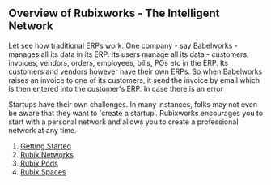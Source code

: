 ## Overview of Rubixworks - The Intelligent Network

Let see how traditional ERPs work. One company - say Babelworks - manages all its data in its ERP. Its users manage all its data - customers, invoices, vendors, orders, employees, bills, POs etc in the ERP. Its customers and vendors however have their own ERPs. So when Babelworks raises an invoice to one of its customers, it send the invoice by email which is then entered into the customer's ERP. In case there is an error

Startups have their own challenges. In many instances, folks may not even be aware that they want to 'create a startup'. Rubixworks encourages you to start with a personal network and allows you to create a professional network at any time.

 1. [Getting Started](P001.1)
 2. [Rubix Networks](P001.2)
 3. [Rubix Pods](P001.3)
 4. [Rubix Spaces](P001.4)

<!--stackedit_data:
eyJoaXN0b3J5IjpbLTEwNTYwNzE3MDddfQ==
-->